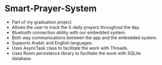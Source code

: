 # Smart-Prayer-System

- Part of my graduation project.
- Allows the user to track the 5-daily prayers throughout the day.
- Bluetooth connection ability with our embedded system.
- Both way communications between the app and the embedded system.
- Supports Arabic and English languages.
- Uses AsyncTask class to facilitate the work with Threads.
- Uses Room persistence library to facilitate the work with SQLite database.
